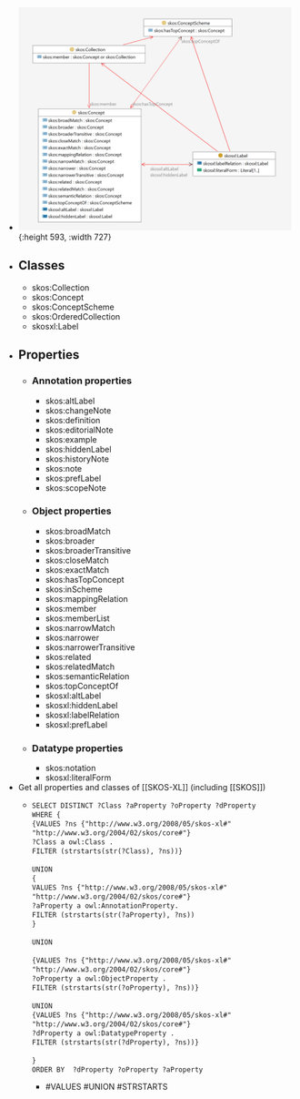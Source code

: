 - ![image.png](../assets/SKOS-XLdiagram.png){:height 593, :width 727}
- ## Classes
	- skos:Collection
	- skos:Concept
	- skos:ConceptScheme
	- skos:OrderedCollection
	- skosxl:Label
- ## Properties
	- ### Annotation properties
		- skos:altLabel
		- skos:changeNote
		- skos:definition
		- skos:editorialNote
		- skos:example
		- skos:hiddenLabel
		- skos:historyNote
		- skos:note
		- skos:prefLabel
		- skos:scopeNote
	- ### Object properties
		- skos:broadMatch
		- skos:broader
		- skos:broaderTransitive
		- skos:closeMatch
		- skos:exactMatch
		- skos:hasTopConcept
		- skos:inScheme
		- skos:mappingRelation
		- skos:member
		- skos:memberList
		- skos:narrowMatch
		- skos:narrower
		- skos:narrowerTransitive
		- skos:related
		- skos:relatedMatch
		- skos:semanticRelation
		- skos:topConceptOf
		- skosxl:altLabel
		- skosxl:hiddenLabel
		- skosxl:labelRelation
		- skosxl:prefLabel
	- ### Datatype properties
		- skos:notation
		- skosxl:literalForm
- Get all properties and classes of [[SKOS-XL]] (including [[SKOS]])
	- ```sparql
	  SELECT DISTINCT ?Class ?aProperty ?oProperty ?dProperty
	  WHERE {
	  {VALUES ?ns {"http://www.w3.org/2008/05/skos-xl#" "http://www.w3.org/2004/02/skos/core#"}
	  ?Class a owl:Class .
	  FILTER (strstarts(str(?Class), ?ns))}
	  
	  UNION
	  {
	  VALUES ?ns {"http://www.w3.org/2008/05/skos-xl#" "http://www.w3.org/2004/02/skos/core#"}
	  ?aProperty a owl:AnnotationProperty.
	  FILTER (strstarts(str(?aProperty), ?ns))
	  }
	  
	  UNION
	  
	  {VALUES ?ns {"http://www.w3.org/2008/05/skos-xl#" "http://www.w3.org/2004/02/skos/core#"}
	  ?oProperty a owl:ObjectProperty .
	  FILTER (strstarts(str(?oProperty), ?ns))}
	  
	  UNION
	  {VALUES ?ns {"http://www.w3.org/2008/05/skos-xl#" "http://www.w3.org/2004/02/skos/core#"}
	  ?dProperty a owl:DatatypeProperty .
	  FILTER (strstarts(str(?dProperty), ?ns))}
	  
	  }
	  ORDER BY  ?dProperty ?oProperty ?aProperty
	  ```
		- #VALUES #UNION #STRSTARTS